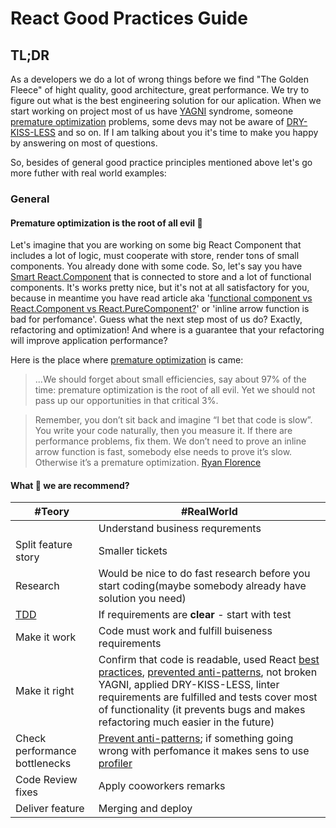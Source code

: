 # React Good Practices Guide
## TL;DR
As a developers we do a lot of wrong things before we find "The Golden Fleece" of hight quality, good architecture, great performance. We try to figure out what is the best engineering solution for our aplication. When we start working on project most of us have [YAGNI][yagni] syndrome, someone [premature optimization][premature] problems, some devs may not be aware of [DRY-KISS-LESS][dry-kiss-less] and so on. If I am talking about you it's time to make you happy by answering on most of questions.

So, besides of general good practice principles mentioned above let's go more futher with real world examples:  

### General
#### Premature optimization is the root of all evil :imp:
Let's imagine that you are working on some big React Component that includes a lot of logic, must cooperate with store, render tons of small components. You already done with some code. So, let's say you have [Smart React.Component][smart] that is connected to store and a lot of functional components. It's works pretty nice, but it's not at all satisfactory for you, because in meantime you have read article aka '[functional component vs React.Component vs React.PureComponent?][fc-vs-cp]' or 'inline arrow function is bad for perfomance'. Guess what the next step most of us do? Exactly, refactoring and optimization! And where is a guarantee that your refactoring will improve application performance?

Here is the place where [premature optimization][premature] is came:
> ...We should forget about small efficiencies, say about 97% of the time: premature optimization is the root of all evil. Yet we should not pass up our opportunities in that critical 3%.

> Remember, you don’t sit back and imagine “I bet that code is slow”. You write your code naturally, then you measure it. If there are performance problems, fix them. We don’t need to prove an inline arrow function is fast, somebody else needs to prove it’s slow. Otherwise it’s a premature optimization.
> [Ryan Florence](https://cdb.reacttraining.com/react-inline-functions-and-performance-bdff784f5578) 

#### What :pill: we are recommend?
| #Teory  | #RealWorld  |
| ------------- | ------------- |
| | Understand business requrements |
| Split feature story | Smaller tickets |
| Research | Would be nice to do fast research before you start coding(maybe somebody already have solution you need) |
| [TDD][tdd] | If requirements are **clear** - start with test |
| Make it work | Code must work and fulfill buiseness requirements |
| Make it right | Сonfirm that code is readable, used React [best practices][best], [prevented anti-patterns][anti], not broken YAGNI, applied DRY-KISS-LESS, linter requirements are fulfilled and tests cover most of functionality (it prevents bugs and makes refactoring much easier in the future) |
| Check performance bottlenecks | [Prevent anti-patterns][anti]; if something going wrong with perfomance it makes sens to use [profiler][profiler]|
| Code Review fixes | Apply cooworkers remarks |
| Deliver feature | Merging and deploy |

[yagni]: https://en.wikipedia.org/wiki/You_aren%27t_gonna_need_it
[premature]: http://wiki.c2.com/?PrematureOptimization
[dry-kiss-less]: https://thefullstack.xyz/dry-yagni-kiss-tdd-soc-bdfu
[smart]: https://medium.com/@thejasonfile/dumb-components-and-smart-components-e7b33a698d43
[fc-vs-cp]: https://stackoverflow.com/a/40704083/5513804
[tdd]: https://pl.wikipedia.org/wiki/Test-driven_development
[best]: https://github.com/markerikson/react-redux-links/blob/master/react-architecture.md
[anti]: https://codeburst.io/how-to-not-react-common-anti-patterns-and-gotchas-in-react-40141fe0dcd
[profiler]: https://reactjs.org/docs/optimizing-performance.html
